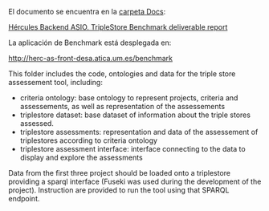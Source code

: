 El documento se encuentra en la [carpeta Docs](https://github.com/HerculesCRUE/GnossDeustoBackend/tree/master/Docs):

[Hércules Backend ASIO. TripleStore Benchmark deliverable report](https://github.com/HerculesCRUE/GnossDeustoBackend/blob/master/Docs/20200325%20Hercules%20TripleStore%20Benchmark%20deliverable%20report.md)

La aplicación de Benchmark está desplegada en:

http://herc-as-front-desa.atica.um.es/benchmark

This folder includes the code, ontologies and data for the triple store assessement tool, including:

- criteria ontology: base ontology to represent projects, criteria and assessements, as well as representation of the assessements
- triplestore dataset: base dataset of information about the triple stores assessed.
- triplestore assessments: representation and data of the assessement of triplestores according to criteria ontology
- triplestore assessment interface: interface connecting to the data to display and explore the assessments

Data from the first three project should be loaded onto a triplestore providing a sparql interface (Fuseki was used during the development of the project). Instruction are provided to run the tool using that SPARQL endpoint.
